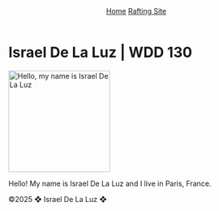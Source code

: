 <!DOCTYPE html>
<html lang="" en-US">

<head>
    <meta charset="utf-8">
    <meta name="viewport" content="width=device-width, initial-scale=1.0">
    <title>Israel De La Luz | WDD 130</title>
</head>

<body>
    <header>
        <nav>
            <a href="#">Home</a>
            <a href="wwr/">Rafting Site</a>
        </nav>
    </header>
    <main>
        <h1>Israel De La Luz | WDD 130</h1>
        <img src="images.profile.JPG" alt="Hello, my name is Israel De La Luz" width="200">
        <p>Hello! My name is Israel De La Luz and I live in Paris, France.</p>
    </main>
    <footer>
        <p>&copy;2025 &#10070; Israel De La Luz &#10070;</p>
    </footer>
</body>

</html>
